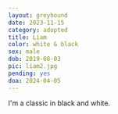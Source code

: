 ```yaml
---
layout: greyhound
date: 2023-11-15
category: adopted
title: Liam
color: white & black
sex: male
dob: 2019-08-03
pic: liam2.jpg
pending: yes
doa: 2024-04-05
---
```

I'm a classic in black and white.
